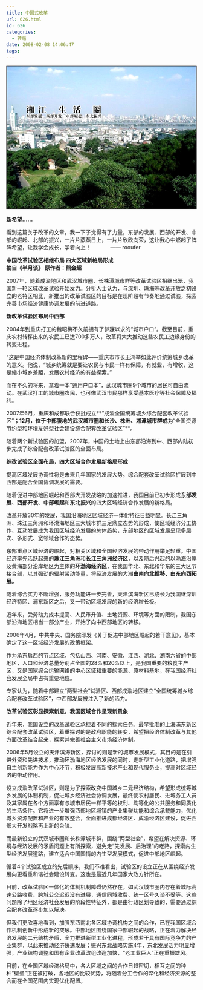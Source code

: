 ```yaml
---
title: 中国式改革
url: 626.html
id: 626
categories:
  - 转贴
date: 2008-02-08 14:06:47
tags:
---
```


![](/images/attachments/month_0802/m200829135058.jpg)  
  

**新希望……**

  
看到这篇关于改革的文章，我一下子觉得有了力量，东部的发展、西部的开发、中部的崛起、北部的振兴，一片片蒸蒸日上，一片片欣欣向荣，这让我心中燃起了阵阵希望，让我学会成长，学着向上！             —— rooufer  
  

**中国改革试验区相继布局 四大区域新格局形成  
摘自《半月谈》 原作者：熊金超**

  
2007年，随着成渝地区和武汉城市圈、长株潭城市群等改革试验区相继出笼，我国新一轮区域改革试验开始发力。分析人士认为，与深圳、珠海等改革开放之初设立的老特区相比，新推出的改革试验区的目标是在现阶段有节奏地通过试验，探索完善市场经济健康协调发展的前进道路。  
  
**新改革试验区布局中西部**  
  
2004年到重庆打工的魏昭梅不久前拥有了梦寐以求的“城市户口”。截至目前，重庆农村转移出来的农民工已达700多万人，改革将大大推动这些农民工边缘身份的转变进程。  
  
“这是中国经济体制改革新的里程碑——重庆市市长王鸿举如此评价统筹城乡改革的意义。他说，“城乡统筹就是要让农民与市民一样有保障，有就业，有增收，这是缩小城乡差距，发展农村经济的有益探索。”  
  
而在不久的将来，拿着一本“通用户口本”，武汉城市圈9个城市的居民可自由流动。在武汉打工的城市圈农民，也可像武汉市民那样享受基本医疗等社会保障及福利。  
  
2007年6月，重庆和成都联合获批成立**“成渝全国统筹城乡综合配套改革试验区”**；12月，位于中部腹地的武汉城市圈和长沙、株洲、湘潭城市群成为**“全国资源节约型和环境友好型社会建设综合配套改革试验区”**。  
  
随着两个新试验区的加盟，2007年，中国的土地上由东部沿海到中、西部内陆初步完成了综合配套改革试验区的全面布局。  
  
**综改试验区全面布局，四大区域合作发展新格局形成**  
  
提高区域发展协调性将是未来几年国家的发展大势。综合配套改革试验区扩展到中西部是配合全国协调发展的需要。  
  
随着促进中部地区崛起和西部大开发战略的加速推进，我国目前已初步形成**东部发展**、**西部开发**、**中部崛起**和**东北振兴**的四大区域经济合作发展的新格局。  
  
改革开放30年的发展，我国沿海地区区域经济一体化特征日益明显。长江三角洲、珠江三角洲和环渤海地区三大城市群三足鼎立态势的形成，使区域经济分工协作、互动发展成为我国区域经济发展的总体趋势，东部地区的区域发展呈现多层次、多形式、宽领域合作的态势。  
  
东部重点区域经济的崛起，对相关区域和全国经济发展的带动作用举足轻重。中国经济率先活跃起来的**珠江三角洲**和**长江三角洲经济区**，以及随后兴起的以渤海沿岸及黄海部分沿岸地区为主体的**环渤海经济区**，在我国华北、东北和华东的三大区节接合部，以其强劲的辐射带动能量，将经济发展的大潮**由南向北推移、由东向西拓展。**  
  
随着综合实力不断增强，服务功能进一步完善，天津滨海新区已成长为我国继深圳经济特区、浦东新区之后，又一带动区域发展的新的经济增长极。  
  
近年来，受劳动力成本提高、人民币升值、土地资源、环境等方面的限制，我国东部沿海地区相当一部分产业，开始了向中西部地区的转移。  
  
2006年4月，中共中央、国务院印发《关于促进中部地区崛起的若干意见》，基本确定了这一区域经济发展的政策框架。  
  
作为承东启西的节点区域，包括山西、河南、安徽、江西、湖北、湖南六省的中部地区，人口和经济总量分别占全国的28%和20%以上，是我国重要的粮食主产区，又是国家综合运输网络的中心区域和重要的能源、原材料基地，在我国经济社会发展全局中占有重要地位。  
  
专家认为，随着中部建立“两型社会”试验区、西部成渝地区建立“全国统筹城乡综合配套改革试验区”，中西部发展被注入了新的活力。  
  
**改革试验区彰显探索新意，我国区域合作呈现新景象**  
  
近年来，我国设立的改革试验区承担着不同的探索任务。最早批准的上海浦东新区综合配套改革试验区，着重探讨的是政府职能的转变，希望把经济体制改革与其他方面改革结合起来，探索并完善社会主义市场经济体制。  
  
2006年5月设立的天津滨海新区，探讨的则是新的城市发展模式，其目的是在引进外资和先进技术，推动环渤海地区经济发展的同时，走新型工业化道路，把增强自主创新能力作为中心环节，积极发展高新技术产业和现代服务业，提高对区域经济的带动作用。  
  
设立成渝改革试验区，则是为了探索改变中国城乡二元经济结构，希望形成统筹城乡发展的体制机制，促进城乡经济社会协调发展，最终使农村居民、进城务工人员及其家属在各个方面享有与城市居民一样平等的权利、均等化的公共服务和同质化的生活条件。它将进一步增强西部地区城镇的产业集聚功能和综合承载能力，优化城乡资源配置和产业的有效整合，全面推进成都经济区、成渝经济区建设，促进西部大开发战略再上新的台阶。  
  
而最新设立的武汉城市圈和长株潭城市群，围绕“两型社会”，希望在解决资源、环境与经济发展的矛盾问题上有所探索，避免走“先发展、后治理”的老路，探索内生型经济发展道路，建立适合中国国情的内生型发展模式，促进中部地区崛起。  
  
循着4个试验区成立的先后顺序，我们不难看出，试验区的设立正在从围绕经济发展向更看重和谐社会建设转变。这也是最近几年国家大政方针所在。  
  
目前，改革试验区一体化的体制机制障碍仍然存在。如武汉城市圈内存在着城际高速公路收费、跨城公交迟迟没有进展，通信同城收费、统一区号久谈不妥等。这些问题除了地区经济社会发展的阶段性特征外，都是由行政区划导致的，需要通过综合配套改革逐步加以解决。  
  
但我们更欣喜地看到，加强东西南北各区域协调机构之间的合作，已在我国区域合作机制创新中形成新的突破。中部地区围绕国家中部崛起的战略，正在着力解决经济发展的二元结构矛盾，全力推进新型工业化进程，形成若干具有国际竞争力的产业集群，以此来推动经济快速发展；振兴东北战略实施4年，东北发展活力明显增强，产业结构调整和国有企业改革改组改造加快，“老工业巨人”正在重振雄风。  
  
目前，在全国区域经济格局中，各大区域之间的合作日趋密切，相互之间的种种“壁垒”正在被打破，各地区的比较优势，将随着分工合作的深化和经济资源的整合而在全国范围内实现优化配置。